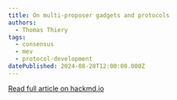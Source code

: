 ```yaml
---
title: On multi-proposer gadgets and protocols
authors:
  - Thomas Thiery
tags:
  - consensus
  - mev
  - protocol-development
datePublished: 2024-08-28T12:00:00.000Z
---
```


[Read full article on hackmd.io](https://hackmd.io/xz1UyksETR-pCsazePMAjw?view)

